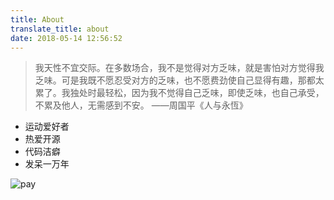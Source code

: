 ```yaml
---
title: About
translate_title: about
date: 2018-05-14 12:56:52
---
```


<blockquote class="blockquote-center">    我天性不宜交际。在多数场合，我不是觉得对方乏味，就是害怕对方觉得我乏味。可是我既不愿忍受对方的乏味，也不愿费劲使自己显得有趣，那都太累了。我独处时最轻松，因为我不觉得自己乏味，即使乏味，也自己承受，不累及他人，无需感到不安。                        ——周国平《人与永恆》</blockquote>

- 运动爱好者
- 热爱开源
- 代码洁癖
- 发呆一万年

![pay](http://learner-hui.oss-cn-beijing.aliyuncs.com/18-12-20/72574671.jpg?x-oss-process=style/w)

